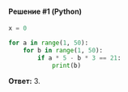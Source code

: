#### Решение #1 (Python)
```python
x = 0

for a in range(1, 50):
	for b in range(1, 50):
		if a * 5 - b * 3 == 21:
			print(b)
```

**Ответ:** 3.

